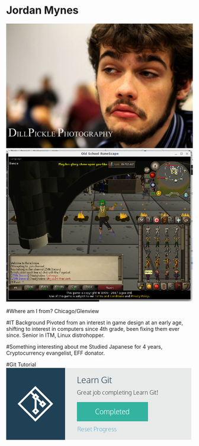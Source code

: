 # Jordan Mynes
![Headshot](Week-01/images/jmynes.jpg)
![bottomtext](Week-01/images/osrs.png)

#Where am I from?
Chicago/Glenview

#IT Background
Pivoted from an interest in game design at an early age, shifting to interest in computers since 4th grade, been fixing them ever since. Senior in ITM, Linux distrohopper.

#Something interesting about me
Studied Japanese for 4 years, Cryptocurrency evangelist, EFF donator.

#Git Tutorial
![Git badge](Week-01/images/badge.png)
